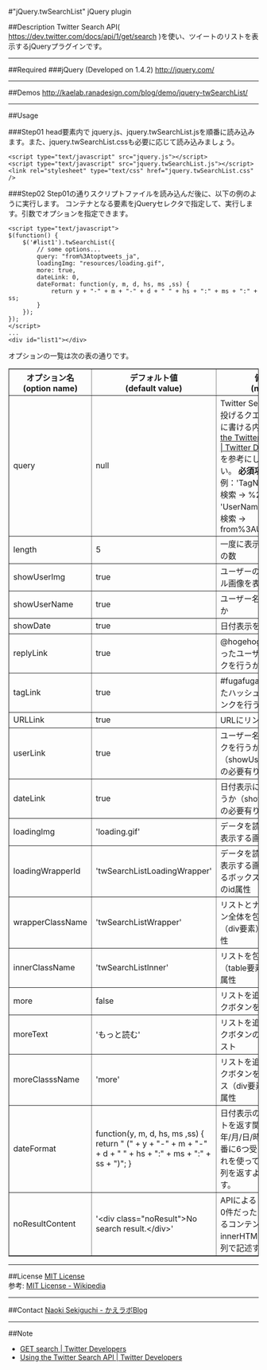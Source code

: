 #&quot;jQuery.twSearchList&quot; jQuery plugin

##Description
Twitter Search API( https://dev.twitter.com/docs/api/1/get/search )を使い、ツイートのリストを表示するjQueryプラグインです。

---
##Required
###jQuery (Developed on 1.4.2)
http://jquery.com/

---
##Demos
http://kaelab.ranadesign.com/blog/demo/jquery-twSearchList/

---
##Usage

###Step01
head要素内で jquery.js、jquery.twSearchList.jsを順番に読み込みます。また、jquery.twSearchList.cssも必要に応じて読み込みましょう。

	<script type="text/javascript" src="jquery.js"></script>
	<script type="text/javascript" src="jquery.twSearchList.js"></script>
	<link rel="stylesheet" type="text/css" href="jquery.twSearchList.css" />

###Step02
Step01の通りスクリプトファイルを読み込んだ後に、以下の例のように実行します。
コンテナとなる要素をjQueryセレクタで指定して、実行します。引数でオプションを指定できます。

	<script type="text/javascript">
	$(function() {
		$('#list1').twSearchList({
			// some options...
			query: "from%3Atoptweets_ja",
			loadingImg: "resources/loading.gif",
			more: true,
			dateLink: 0,
			dateFormat: function(y, m, d, hs, ms ,ss) {
				return y + "-" + m + "-" + d + " " + hs + ":" + ms + ":" + ss;
			}
		});
	});
	</script>
	...
	<div id="list1"></div>

オプションの一覧は次の表の通りです。

<table border="1">
<colgroup span="1" class="colh">
<colgroup span="1" class="colh">
<colgroup span="1" class="cold">
<thead>
<tr>
<th>オプション名<br>(option name)</th>
<th>デフォルト値<br>(default value)</th>
<th>備考<br>(note)</th>
</tr>
</thead>
<tbody>
<tr>
<td>query</td>
<td>null</td>
<td>Twitter Search APIに投げるクエリ。クエリに書ける内容は <a href="https://dev.twitter.com/docs/using-search">Using the Twitter Search API | Twitter Developers</a> を参考にしてください。
<strong>必須項目</strong><br>
	例：'TagName'タグを検索 -> %23TagName
	'UserName'ユーザーを検索 -> from%3AUserName
</td>
</tr>
<tr>
<td>length</td>
<td>5</td>
<td>一度に表示するリストの数</td>
</tr>
<tr>
<td>showUserImg</td>
<td>true</td>
<td>ユーザーのプロフィール画像を表示するか</td>
</tr>
<tr>
<td>showUserName</td>
<td>true</td>
<td>ユーザー名を表示するか</td>
</tr>
<tr>
<td>showDate</td>
<td>true</td>
<td>日付表示を行うか</td>
</tr>
<tr>
<td>replyLink</td>
<td>true</td>
<td>@hogehoge などといったユーザー名にリンクを行うか</td>
</tr>
<tr>
<td>tagLink</td>
<td>true</td>
<td>#fugafuga などといったハッシュタグ名にリンクを行うか</td>
</tr>
<tr>
<td>URLLink</td>
<td>true</td>
<td>URLにリンクを行うか</td>
</tr>
<tr>
<td>userLink</td>
<td>true</td>
<td>ユーザー名表示にリンクを行うか（showUserName:true の必要有り）</td>
</tr>
<tr>
<td>dateLink</td>
<td>true</td>
<td>日付表示にリンクを行うか（showDate:true の必要有り）</td>
</tr>
<tr>
<td>loadingImg</td>
<td>'loading.gif'</td>
<td>データを読み込み中に表示する画像のURL</td>
</tr>
<tr>
<td>loadingWrapperId</td>
<td>'twSearchListLoadingWrapper'</td>
<td>データを読み込み中に表示する画像を格納するボックス（div要素）のid属性</td>
</tr>
<tr>
<td>wrapperClassName</td>
<td>'twSearchListWrapper'</td>
<td>リストとナビゲーション全体を包むボックス（div要素）のclass属性</td>
</tr>
<tr>
<td>innerClassName</td>
<td>'twSearchListInner'</td>
<td>リストを包むボックス（table要素）のclass属性</td>
</tr>
<tr>
<td>more</td>
<td>false</td>
<td>リストを追加するリンクボタンを表示するか</td>
</tr>
<tr>
<td>moreText</td>
<td>'もっと読む'</td>
<td>リストを追加するリンクボタンのラベルテキスト</td>
</tr>
<tr>
<td>moreClasssName</td>
<td>'more'</td>
<td>リストを追加するリンクボタンを包むボックス（div要素）のclass属性</td>
</tr>
<tr>
<td>dateFormat</td>
<td>function(y, m, d, hs, ms ,ss) { return " (" + y + "-" + m + "-" + d + " " + hs + ":" + ms + ":" + ss + ")"; }</td>
<td>日付表示のフォーマットを返す関数。引数に 年/月/日/時/分/秒 を順番に6つ受け取るのでそれを使って適当な文字列を返すようにします。</td>
</tr>
<tr>
<td>noResultContent</td>
<td>'&lt;div class="noResult"&gt;No search result.&lt;/div&gt;'</td>
<td>APIによるレスポンスが0件だったときに表示するコンテンツ。innerHTML方式の文字列で記述する。</td>
</tr>
</tbody>
</table>

---
##License
<a href="http://www.opensource.org/licenses/mit-license.html">MIT License</a><br />
参考: <a href="https://secure.wikimedia.org/wikipedia/ja/wiki/MIT_License">MIT License - Wikipedia</a>

---
##Contact
<a href="http://kaelab.ranadesign.com/blog/author/naoki-sekiguchi/">Naoki Sekiguchi - かえラボBlog</a>

---
##Note
- <a href="https://dev.twitter.com/docs/api/1/get/search#api-param-with_twitter_user_id">GET search | Twitter Developers</a>
- <a href="https://dev.twitter.com/docs/using-search">Using the Twitter Search API | Twitter Developers</a>

